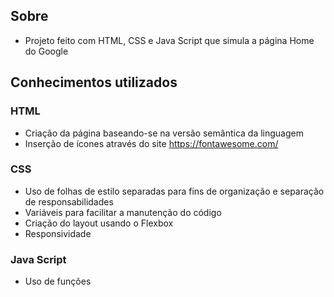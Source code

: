 ## Sobre 
- Projeto feito com HTML, CSS e Java Script que simula a página Home do Google

## Conhecimentos utilizados
### HTML
- Criação da página baseando-se na versão semântica da linguagem
- Inserção de ícones através do site https://fontawesome.com/

### CSS
- Uso de folhas de estilo separadas para fins de organização e separação de responsabilidades
- Variáveis para facilitar a manutenção do código
- Criação do layout usando o Flexbox
- Responsividade

### Java Script
- Uso de funções